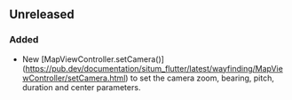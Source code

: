## Unreleased

### Added

* New [MapViewController.setCamera()] (https://pub.dev/documentation/situm_flutter/latest/wayfinding/MapViewController/setCamera.html) to set the camera zoom, bearing, pitch, duration and center parameters.
